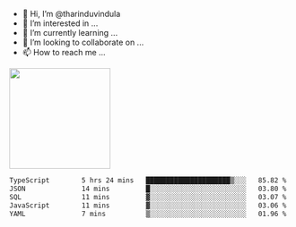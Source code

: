 - 👋 Hi, I’m @tharinduvindula
- 👀 I’m interested in ...
- 🌱 I’m currently learning ...
- 💞️ I’m looking to collaborate on ...
- 📫 How to reach me ...

<!---
tharinduvindula/tharinduvindula is a ✨ special ✨ repository because its `README.md` (this file) appears on your GitHub profile.
You can click the Preview link to take a look at your changes.
--->

<img height="180em" src="https://github-readme-stats.vercel.app/api?username=tharinduvindula&show_icons=true&hide_border=false&&count_private=true&include_all_commits=true" />


<!--START_SECTION:waka-->

```txt
TypeScript        5 hrs 24 mins   █████████████████████▒░░░   85.82 %
JSON              14 mins         █░░░░░░░░░░░░░░░░░░░░░░░░   03.80 %
SQL               11 mins         ▓░░░░░░░░░░░░░░░░░░░░░░░░   03.07 %
JavaScript        11 mins         ▓░░░░░░░░░░░░░░░░░░░░░░░░   03.06 %
YAML              7 mins          ▒░░░░░░░░░░░░░░░░░░░░░░░░   01.96 %
```

<!--END_SECTION:waka-->
